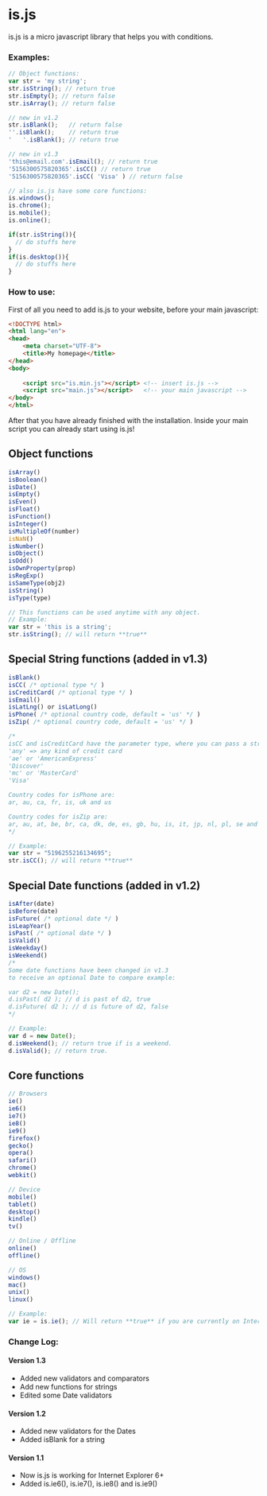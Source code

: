 # is.js
is.js is a micro javascript library that helps you with conditions.

### Examples:

```js
// Object functions:
var str = 'my string';
str.isString(); // return true
str.isEmpty(); // return false
str.isArray(); // return false

// new in v1.2
str.isBlank();   // return false
''.isBlank();    // return true
'   '.isBlank(); // return true

// new in v1.3
'this@email.com'.isEmail(); // return true
'5156300575820365'.isCC() // return true
'5156300575820365'.isCC( 'Visa' ) // return false

// also is.js have some core functions:
is.windows();
is.chrome();
is.mobile();
is.online();

if(str.isString()){
  // do stuffs here
}
if(is.desktop()){
  // do stuffs here
}
```

### How to use:
First of all you need to add is.js to your website, before your main javascript:
```html
<!DOCTYPE html>
<html lang="en">
<head>
	<meta charset="UTF-8">
	<title>My homepage</title>
</head>
<body>
	
	<script src="is.min.js"></script> <!-- insert is.js -->
	<script src="main.js"></script>   <!-- your main javascript -->
</body>
</html>
```
After that you have already finished with the installation. Inside your main script you can already start using is.js!

## Object functions
```js
isArray()
isBoolean()
isDate()
isEmpty()
isEven()
isFloat()
isFunction()
isInteger()
isMultipleOf(number)
isNaN()
isNumber()
isObject()
isOdd()
isOwnProperty(prop)
isRegExp()
isSameType(obj2)
isString()
isType(type)

// This functions can be used anytime with any object.
// Example:
var str = 'this is a string';
str.isString(); // will return **true**
```

## Special String functions (added in v1.3)
```js
isBlank()
isCC( /* optional type */ )
isCreditCard( /* optional type */ )
isEmail()
isLatLng() or isLatLong()
isPhone( /* optional country code, default = 'us' */ )
isZip( /* optional country code, default = 'us' */ )

/*
isCC and isCreditCard have the parameter type, where you can pass a string:
'any' => any kind of credit card
'ae' or 'AmericanExpress'
'Discover'
'mc' or 'MasterCard'
'Visa'

Country codes for isPhone are:
ar, au, ca, fr, is, uk and us

Country codes for isZip are:
ar, au, at, be, br, ca, dk, de, es, gb, hu, is, it, jp, nl, pl, se and us
*/

// Example:
var str = "5196255216134695";
str.isCC(); // will return **true**
```

## Special Date functions (added in v1.2)
```js
isAfter(date)
isBefore(date)
isFuture( /* optional date */ )
isLeapYear()
isPast( /* optional date */ )
isValid()
isWeekday()
isWeekend()
/*
Some date functions have been changed in v1.3
to receive an optional Date to compare example:

var d2 = new Date();
d.isPast( d2 ); // d is past of d2, true
d.isFuture( d2 ); // d is future of d2, false
*/

// Example:
var d = new Date();
d.isWeekend(); // return true if is a weekend.
d.isValid(); // return true.
```

## Core functions
```js
// Browsers
ie()
ie6()
ie7()
ie8()
ie9()
firefox()
gecko()
opera()
safari()
chrome()
webkit()

// Device
mobile()
tablet()
desktop()
kindle()
tv()

// Online / Offline
online()
offline()

// OS
windows()
mac()
unix()
linux()

// Example:
var ie = is.ie(); // Will return **true** if you are currently on Internet Explorer
```

### Change Log:
#### Version 1.3
- Added new validators and comparators
- Add new functions for strings
- Edited some Date validators

#### Version 1.2
- Added new validators for the Dates
- Added isBlank for a string

#### Version 1.1
- Now is.js is working for Internet Explorer 6+
- Added is.ie6(), is.ie7(), is.ie8() and is.ie9()